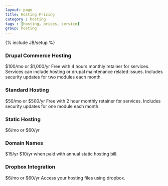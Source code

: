 ```yaml
---
layout: page
title: Hosting Pricing
category : hosting
tags : [hosting, prices, service]
group: hosting
---
```

{% include JB/setup %}

### Drupal Commerce Hosting
$100/mo or $1,000/yr
Free with 4 hours monthly retainer for services. Services can include hosting or drupal maintenance related issues. Includes security updates for two modules each month.

### Standard Hosting
$50/mo or $500/yr
Free with 2 hour monthly retainer for services. Includes security updates for one module each month.

### Static Hosting
$6/mo or $60/yr

### Domain Names
$15/yr
$10/yr when paid with annual static hosting bill.

### Dropbox Integration
$6/mo or $60/yr
Access your hosting files using dropbox.